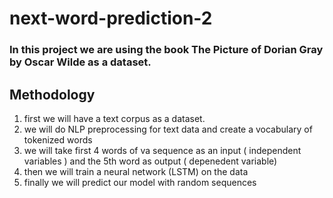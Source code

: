 # next-word-prediction-2

### In this project we are using the book The Picture of Dorian Gray by Oscar Wilde as a dataset.  
## Methodology  
1. first we will have a text corpus as a dataset.  
2. we will do NLP preprocessing for text data and create a vocabulary of tokenized words  
3. we will take first 4 words of va sequence as an input ( independent variables ) and the 5th word as output ( depenedent variable)  
4. then we will train a neural network (LSTM) on the data  
5. finally we will predict our model with random sequences  
